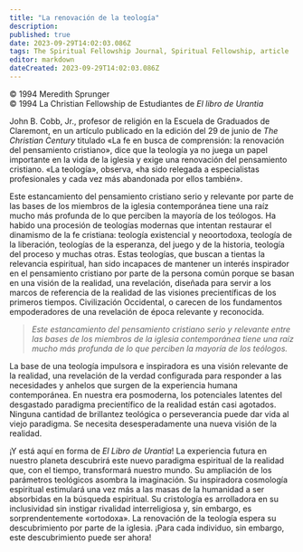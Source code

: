 ```yaml
---
title: "La renovación de la teología"
description: 
published: true
date: 2023-09-29T14:02:03.086Z
tags: The Spiritual Fellowship Journal, Spiritual Fellowship, article
editor: markdown
dateCreated: 2023-09-29T14:02:03.086Z
---
```


<p class="v-card v-sheet theme--light grey lighten-3 px-2">© 1994 Meredith Sprunger<br>© 1994 La Christian Fellowship de Estudiantes de <i>El libro de Urantia</i></p>


John B. Cobb, Jr., profesor de religión en la Escuela de Graduados de Claremont, en un artículo publicado en la edición del 29 de junio de _The Christian Century_ titulado «La fe en busca de comprensión: la renovación del pensamiento cristiano», dice que la teología ya no juega un papel importante en la vida de la iglesia y exige una renovación del pensamiento cristiano. «La teología», observa, «ha sido relegada a especialistas profesionales y cada vez más abandonada por ellos también».

Este estancamiento del pensamiento cristiano serio y relevante por parte de las bases de los miembros de la iglesia contemporánea tiene una raíz mucho más profunda de lo que perciben la mayoría de los teólogos. Ha habido una procesión de teologías modernas que intentan restaurar el dinamismo de la fe cristiana: teología existencial y neoortodoxa, teología de la liberación, teologías de la esperanza, del juego y de la historia, teología del proceso y muchas otras. Estas teologías, que buscan a tientas la relevancia espiritual, han sido incapaces de mantener un interés inspirador en el pensamiento cristiano por parte de la persona común porque se basan en una visión de la realidad, una revelación, diseñada para servir a los marcos de referencia de la realidad de las visiones precientíficas de los primeros tiempos. Civilización Occidental, o carecen de los fundamentos empoderadores de una revelación de época relevante y reconocida.

> _Este estancamiento del pensamiento cristiano serio y relevante entre las bases de los miembros de la iglesia contemporánea tiene una raíz mucho más profunda de lo que perciben la mayoría de los teólogos._

La base de una teología impulsora e inspiradora es una visión relevante de la realidad, una revelación de la verdad configurada para responder a las necesidades y anhelos que surgen de la experiencia humana contemporánea. En nuestra era posmoderna, los potenciales latentes del desgastado paradigma precientífico de la realidad están casi agotados. Ninguna cantidad de brillantez teológica o perseverancia puede dar vida al viejo paradigma. Se necesita desesperadamente una nueva visión de la realidad.

¡Y está aquí en forma de _El Libro de Urantia_! La experiencia futura en nuestro planeta descubrirá este nuevo paradigma espiritual de la realidad que, con el tiempo, transformará nuestro mundo. Su ampliación de los parámetros teológicos asombra la imaginación. Su inspiradora cosmología espiritual estimulará una vez más a las masas de la humanidad a ser absorbidas en la búsqueda espiritual. Su cristología es arrolladora en su inclusividad sin instigar rivalidad interreligiosa y, sin embargo, es sorprendentemente «ortodoxa». La renovación de la teología espera su descubrimiento por parte de la iglesia. ¡Para cada individuo, sin embargo, este descubrimiento puede ser ahora!

